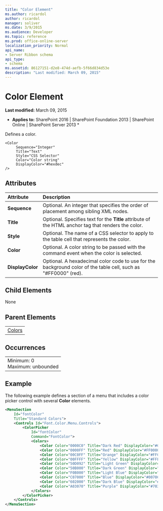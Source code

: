 ```yaml
---
title: "Color Element"
ms.author: ricardol
author: ricardol
manager: soliver
ms.date: 3/9/2015
ms.audience: Developer
ms.topic: reference
ms.prod: office-online-server
localization_priority: Normal
api_name:
- Server Ribbon schema
api_type:
- schema
ms.assetid: 86127151-d2e8-474d-aefb-5f66d834d53e
description: "Last modified: March 09, 2015"
---
```


# Color Element

 **Last modified:** March 09, 2015 
  
 * **Applies to:** SharePoint 2016 | SharePoint Foundation 2013 | SharePoint Online | SharePoint Server 2013 * 
  
Defines a color.
  
```
<Color
     Sequence="Integer"
     Title="Text"
     Style="CSS Selector"
     Color="Color string"
     DisplayColor="#hexdec"
/>
```

## Attributes

|**Attribute**|**Description**|
|:-----|:-----|
|**Sequence** <br/> |Optional. An integer that specifies the order of placement among sibling XML nodes.  <br/> |
|**Title** <br/> |Optional. Specifies text for the **Title** attribute of the HTML anchor tag that renders the color.  <br/> |
|**Style** <br/> |Optional. The name of a CSS selector to apply to the table cell that represents the color.  <br/> |
|**Color** <br/> |Optional. A color string to be passed with the command event when the color is selected.  <br/> |
|**DisplayColor** <br/> |Optional. A hexadecimal color code to use for the background color of the table cell, such as "#FF0000" (red).  <br/> |
   
## Child Elements

None
  
## Parent Elements

||
|:-----|
|[Colors](colors-element.md)|
   
## Occurrences

||
|:-----|
|Minimum: 0  <br/> Maximum: unbounded  <br/> |
   
## Example

The following example defines a section of a menu that includes a color picker control with several **Color** elements. 
  
```XML
<MenuSection
    Id="fontColor"
    Title="Standard Colors">
    <Controls Id="Font.Color.Menu.Controls">
        <ColorPicker
            Id="fontColor"
            Command="FontColor">
            <Colors>
                <Color Color="0000C0" Title="Dark Red" DisplayColor="#C00000"/>
                <Color Color="0000FF" Title="Red" DisplayColor="#FF0000" />
                <Color Color="00C0FF" Title="Orange" DisplayColor="#FFC000"/>
                <Color Color="00FFFF" Title="Yellow" DisplayColor="#FFFF00" />
                <Color Color="50D092" Title="Light Green" DisplayColor="#92D050"/>
                <Color Color="50B000" Title="Dark Green" DisplayColor="#00B050"/>
                <Color Color="F0B000" Title="Light Blue" DisplayColor="#00B0F0"/>
                <Color Color="C07000" Title="Blue" DisplayColor="#0070C0"/>
                <Color Color="602000" Title="Dark Blue" DisplayColor="#002060" />
                <Color Color="A03070" Title="Purple" DisplayColor="#7030A0"/>
            </Colors>
        </ColorPicker>
    </Controls>
</MenuSection>
```


